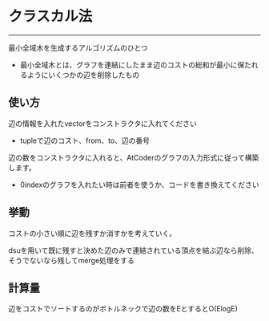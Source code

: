 # クラスカル法
***

最小全域木を生成するアルゴリズムのひとつ
- 最小全域木とは、グラフを連結にしたまま辺のコストの総和が最小に保たれるようにいくつかの辺を削除したもの

## 使い方
辺の情報を入れたvectorをコンストラクタに入れてください
- tupleで辺のコスト、from、to、辺の番号
 

辺の数をコンストラクタに入れると、AtCoderのグラフの入力形式に従って構築します。
- 0indexのグラフを入れたい時は前者を使うか、コードを書き換えてください

## 挙動
コストの小さい順に辺を残すか消すかを考えていく。


dsuを用いて既に残すと決めた辺のみで連結されている頂点を結ぶ辺なら削除、そうでないなら残してmerge処理をする


## 計算量
辺をコストでソートするのがボトルネックで辺の数をEとするとO(ElogE)
